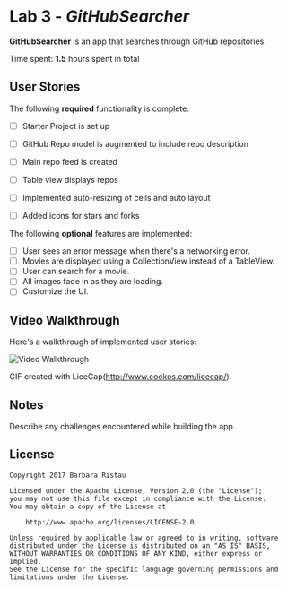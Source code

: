 # Lab 3 - *GitHubSearcher*

**GitHubSearcher** is an app that searches through GitHub repositories.

Time spent: **1.5** hours spent in total

## User Stories

The following **required** functionality is complete:

- [ ] Starter Project is set up
- [ ] GitHub Repo model is augmented to include repo description 
- [ ] Main repo feed is created 
- [ ] Table view displays repos
- [ ] Implemented auto-resizing of cells and auto layout 
- [ ] Added icons for stars and forks 


The following **optional** features are implemented:

- [ ] User sees an error message when there's a networking error.
- [ ] Movies are displayed using a CollectionView instead of a TableView.
- [ ] User can search for a movie.
- [ ] All images fade in as they are loading.
- [ ] Customize the UI.

## Video Walkthrough 

Here's a walkthrough of implemented user stories:

<img src='http://i.imgur.com/JZ2YBH9.gif' title='Video Walkthrough' width='' alt='Video Walkthrough' />

GIF created with LiceCap(http://www.cockos.com/licecap/).

## Notes

Describe any challenges encountered while building the app.

## License

    Copyright 2017 Barbara Ristau 
    
    Licensed under the Apache License, Version 2.0 (the "License");
    you may not use this file except in compliance with the License.
    You may obtain a copy of the License at

        http://www.apache.org/licenses/LICENSE-2.0

    Unless required by applicable law or agreed to in writing, software
    distributed under the License is distributed on an "AS IS" BASIS,
    WITHOUT WARRANTIES OR CONDITIONS OF ANY KIND, either express or implied.
    See the License for the specific language governing permissions and
    limitations under the License.
